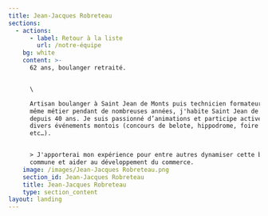```yaml
---
title: Jean-Jacques Robreteau
sections:
  - actions:
      - label: Retour à la liste
        url: /notre-équipe
    bg: white
    content: >-
      62 ans, boulanger retraité.


      \

      Artisan boulanger à Saint Jean de Monts puis technicien formateur dans le
      même métier pendant de nombreuses années, j'habite Saint Jean de Monts
      depuis 40 ans. Je suis passionné d’animations et participe activement à
      divers événements montois (concours de belote, hippodrome, foire expo,
      etc…). 


      > J'apporterai mon expérience pour entre autres dynamiser cette belle
      commune et aider au développement du commerce.
    image: /images/Jean-Jacques Robreteau.png
    section_id: Jean-Jacques Robreteau
    title: Jean-Jacques Robreteau
    type: section_content
layout: landing
---
```


